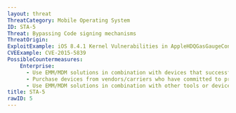 ```yaml
---
layout: threat
ThreatCategory: Mobile Operating System
ID: STA-5
Threat: Bypassing Code signing mechanisms
ThreatOrigin:
ExploitExample: iOS 8.4.1 Kernel Vulnerabilities in AppleHDQGasGaugeControl [^216]
CVEExample: CVE-2015-5839
PossibleCountermeasures:
    Enterprise:
      - Use EMM/MDM solutions in combination with devices that successfully enforce a policy to maintain a minimum OS patch level and block access to enterprise resources to non-compliant devices.
      - Purchase devices from vendors/carriers who have committed to providing timely updates or who have known track records for prompt updates.
      - Use EMM/MDM solutions in combination with other tools or device APIs (Android SafetyNet, Samsung Knox hardware-backed remote attestation, or other applicable remote attestation technologies) to detect and block enterprise connectivity from devices that show indications of device compromise.
title: STA-5
rawID: 5
---
```

